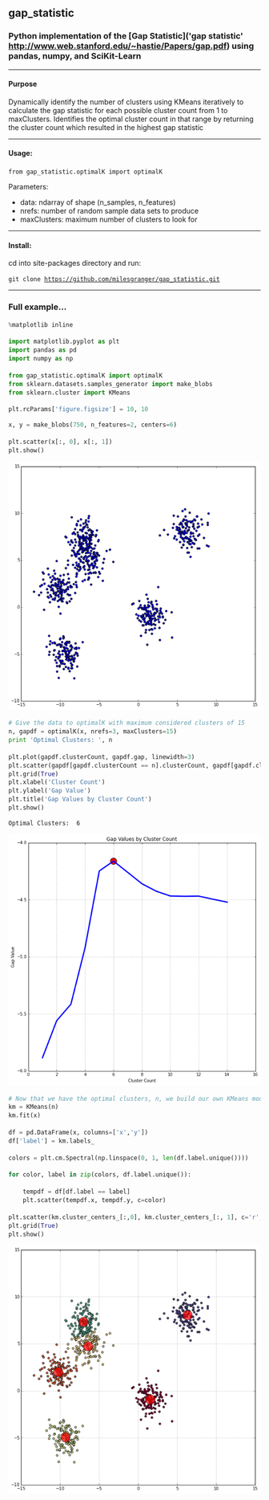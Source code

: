 
## gap_statistic
### Python implementation of the [Gap Statistic]('gap statistic' http://www.web.stanford.edu/~hastie/Papers/gap.pdf) using pandas, numpy, and SciKit-Learn

---
#### Purpose
Dynamically identify the number of clusters using KMeans iteratively to calculate the gap statistic for each possible cluster count from 1 to maxClusters. Identifies the optimal cluster count in that range by returning the cluster count which resulted in the highest gap statistic

---

#### Usage:

<p><code>from gap_statistic.optimalK import optimalK</code></p>

Parameters:
- data: ndarray of shape (n_samples, n_features)
- nrefs: number of random sample data sets to produce
- maxClusters: maximum number of clusters to look for

---
#### Install:

cd into site-packages directory and run: <p><code>git clone https://github.com/milesgranger/gap_statistic.git</code></p>

---

### Full example...


```python
%matplotlib inline

import matplotlib.pyplot as plt
import pandas as pd
import numpy as np

from gap_statistic.optimalK import optimalK
from sklearn.datasets.samples_generator import make_blobs
from sklearn.cluster import KMeans

plt.rcParams['figure.figsize'] = 10, 10
```


```python
x, y = make_blobs(750, n_features=2, centers=6)

plt.scatter(x[:, 0], x[:, 1])
plt.show()
```


![png](output_2_0.png)



```python
# Give the data to optimalK with maximum considered clusters of 15
n, gapdf = optimalK(x, nrefs=3, maxClusters=15)
print 'Optimal Clusters: ', n

plt.plot(gapdf.clusterCount, gapdf.gap, linewidth=3)
plt.scatter(gapdf[gapdf.clusterCount == n].clusterCount, gapdf[gapdf.clusterCount == n].gap, s=250, c='r')
plt.grid(True)
plt.xlabel('Cluster Count')
plt.ylabel('Gap Value')
plt.title('Gap Values by Cluster Count')
plt.show()
```

    Optimal Clusters:  6



![png](output_3_1.png)



```python
# Now that we have the optimal clusters, n, we build our own KMeans model...
km = KMeans(n)
km.fit(x)

df = pd.DataFrame(x, columns=['x','y'])
df['label'] = km.labels_

colors = plt.cm.Spectral(np.linspace(0, 1, len(df.label.unique())))

for color, label in zip(colors, df.label.unique()):
    
    tempdf = df[df.label == label]
    plt.scatter(tempdf.x, tempdf.y, c=color)
    
plt.scatter(km.cluster_centers_[:,0], km.cluster_centers_[:, 1], c='r', s=500, alpha=0.7, )
plt.grid(True)
plt.show()
```


![png](output_4_0.png)



```python

```
